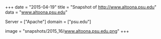 
+++
date = "2015-04-19"
title = "Snapshot of http://www.altoona.psu.edu"
data = "www.altoona.psu.edu"

Server = ["Apache"]
domain = ["psu.edu"]

  image = "snapshots/2015_16/www.altoona.psu.edu.png"
+++
#
